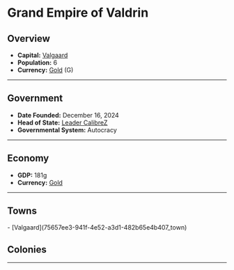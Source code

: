 <!--UNDEDITED FILE, remove this entire line if this file has been edited!-->
# <!--NAME-->Grand Empire of Valdrin<!--NAME-->

## Overview

- **Capital:** <!--CAPITAL_LINK-->[Valgaard](75657ee3-941f-4e52-a3d1-482b65e4b407_town)<!--CAPITAL_LINK-->
- **Population:** <!--POPULATION-->6<!--POPULATION-->
- **Currency:** <!--CURRENCY_LINK-->[Gold](Gold_currency)<!--CURRENCY_LINK--> (<!--CURRENCY_ABV-->G<!--CURRENCY_ABV-->)

---

## Government

- **Date Founded:** <!--FOUNDED-->December 16, 2024<!--FOUNDED-->
- **Head of State:** <!--LEADER_TITLE_LINK-->[Leader CalibreZ](CalibreZ_user)<!--LEADER_TITLE_LINK-->
- **Governmental System:** <!--GOVERNMENT-->Autocracy<!--GOVERNMENT-->

---

## Economy

- **GDP:** <!--GDP-->181g<!--GDP-->
- **Currency:** <!--CURRENCY_LINK-->[Gold](Gold_currency)<!--CURRENCY_LINK-->

---

## Towns

<!--TOWNS-->- [Valgaard](75657ee3-941f-4e52-a3d1-482b65e4b407_town)<!--TOWNS-->

## Colonies

<!--COLONIES--><!--COLONIES-->

---